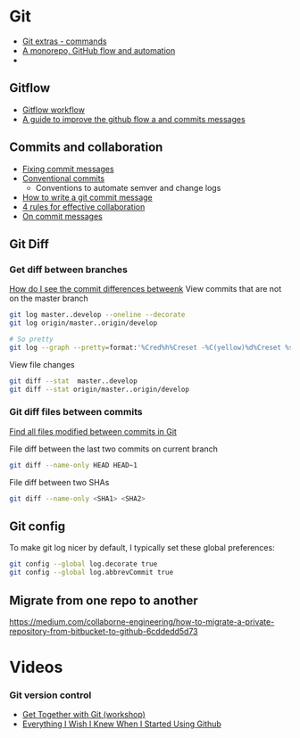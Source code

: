 # Git

- [Git extras - commands](https://github.com/tj/git-extras/blob/master/Commands.md)
- [A monorepo, GitHub flow and automation](https://hackernoon.com/a-monorepo-github-flow-and-automation-ftw-c41a2d9c48bb)
- [](https://whatthecommit.com/)


## Gitflow

- [Gitflow workflow](https://www.atlassian.com/git/tutorials/comparing-workflows/gitflow-workflow)
- [A guide to improve the github flow a and commits messages](https://medium.com/@roalcantara/a-guide-to-improve-the-git-hub-flow-and-commits-messages-b495461e1115)


## Commits and collaboration

- [Fixing commit messages](https://gist.github.com/billyxs/435bc1db0eac9eac722705a490192cb6)
- [Conventional commits](https://conventionalcommits.org/)
  - Conventions to automate semver and change logs
- [How to write a git commit message](https://chris.beams.io/posts/git-commit/)
- [4 rules for effective collaboration](https://github.com/salemove/github-review-helper/blob/master/doc/rules.md#four-rules-for-effective-collaboration)
- [On commit messages](http://who-t.blogspot.com.ee/2009/12/on-commit-messages.html)


## Git Diff

### Get diff between branches
[How do I see the commit differences betweenk](https://stackoverflow.com/questions/13965391/how-do-i-see-the-commit-differences-between-branches-in-git)
View commits that are not on the master branch

```bash
git log master..develop --oneline --decorate
git log origin/master..origin/develop

# So pretty
git log --graph --pretty=format:'%Cred%h%Creset -%C(yellow)%d%Creset %s %Cgreen(%cr)%Creset' --abbrev-commit --date=relative master..branch-X
```

View file changes

```bash
git diff --stat  master..develop
git diff --stat origin/master..origin/develop
```

### Git diff files between commits
[Find all files modified between commits in Git](https://coderwall.com/p/lz0uva/find-all-files-modified-between-commits-in-git)

File diff between the last two commits on current branch
```bash
git diff --name-only HEAD HEAD~1
```

File diff between two SHAs
```bash
git diff --name-only <SHA1> <SHA2> 
```


## Git config

To make git log nicer by default, I typically set these global preferences:

```bash
git config --global log.decorate true
git config --global log.abbrevCommit true
```

## Migrate from one repo to another

https://medium.com/collaborne-engineering/how-to-migrate-a-private-repository-from-bitbucket-to-github-6cddedd5d73

# Videos

### Git version control

+ [Get Together with Git (workshop)](https://teamtreehouse.com/library/get-together-with-git)
+ [Everything I Wish I Knew When I Started Using Github](https://youtu.be/KDUtjZHIx44)

